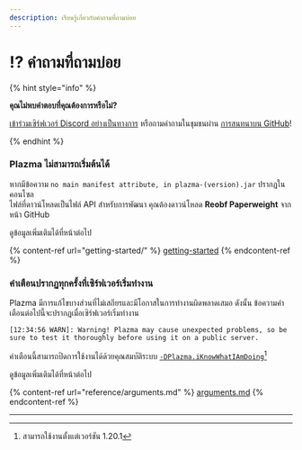 ```yaml
---
description: เรียนรู้เกี่ยวกับคำถามที่ถามบ่อย
---
```


# ⁉️ คำถามที่ถามบ่อย

{% hint style="info" %}

**คุณไม่พบคำตอบที่คุณต้องการหรือไม่?**

[เข้าร่วมเซิร์ฟเวอร์ Discord อย่างเป็นทางการ](https://discord.gg/MmfC52K8A8) หรือถามคำถามในชุมชนผ่าน [การสนทนาบน GitHub](https://github.com/PlazmaMC/PlazmaBukkit/discussions)!

{% endhint %}

### Plazma ไม่สามารถเริ่มต้นได้

หากมีข้อความ `no main manifest attribute, in plazma-(version).jar` ปรากฏในคอนโซล\
ไฟล์ที่ดาวน์โหลดเป็นไฟล์ API สำหรับการพัฒนา คุณต้องดาวน์โหลด **Reobf Paperweight** จากหน้า GitHub

ดูข้อมูลเพิ่มเติมได้ที่หน้าต่อไป

{% content-ref url="getting-started/" %}
[getting-started](getting-started#id-2)
{% endcontent-ref %}

### คำเตือนปรากฏทุกครั้งที่เซิร์ฟเวอร์เริ่มทำงาน

Plazma มีการแก้ไขบางส่วนที่ไม่เสถียรและมีโอกาสในการทำงานผิดพลาดเสมอ ดังนั้น ข้อความคำเตือนต่อไปนี้จะปรากฏเมื่อเซิร์ฟเวอร์เริ่มทำงาน

```log
[12:34:56 WARN]: Warning! Plazma may cause unexpected problems, so be sure to test it thoroughly before using it on a public server.
```

คำเตือนนี้สามารถปิดการใช้งานได้ด้วยคุณสมบัติระบบ [`-DPlazma.iKnowWhatIAmDoing`](#user-content-fn-1)[^1]

ดูข้อมูลเพิ่มเติมได้ที่หน้าต่อไป

{% content-ref url="reference/arguments.md" %}
[arguments.md](reference/arguments.md#plazma.iknowwhatiamdoing)
{% endcontent-ref %}

***

[^1]: สามารถใช้งานตั้งแต่เวอร์ชัน 1.20.1
